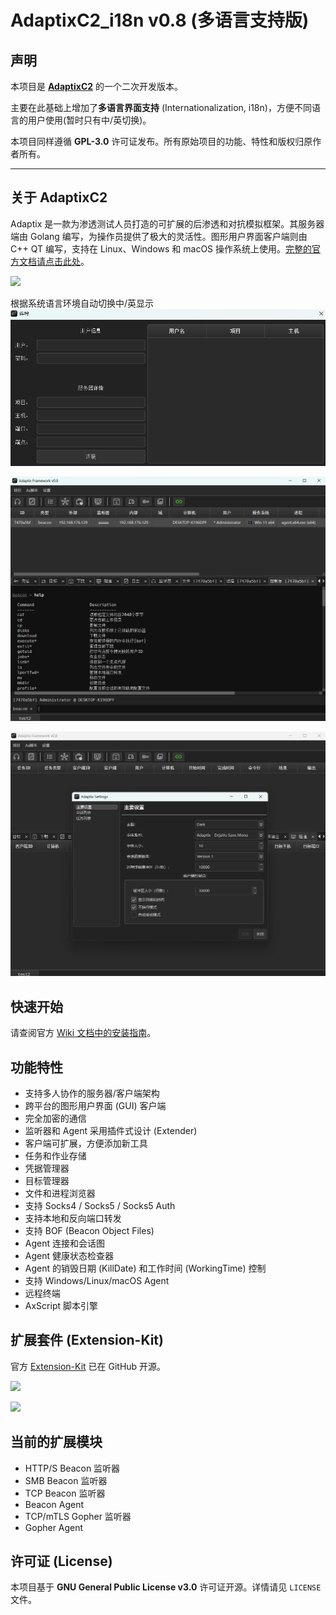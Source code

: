 # AdaptixC2_i18n v0.8 (多语言支持版)

## 声明

本项目是 **[AdaptixC2]([https://github.com/Adaptix-Framework/AdaptixC2])** 的一个二次开发版本。

主要在此基础上增加了**多语言界面支持** (Internationalization, i18n)，方便不同语言的用户使用(暂时只有中/英切换)。

本项目同样遵循 **GPL-3.0** 许可证发布。所有原始项目的功能、特性和版权归原作者所有。

---

## 关于 AdaptixC2

Adaptix 是一款为渗透测试人员打造的可扩展的后渗透和对抗模拟框架。其服务器端由 Golang 编写，为操作员提供了极大的灵活性。图形用户界面客户端则由 C++ QT 编写，支持在 Linux、Windows 和 macOS 操作系统上使用。[完整的官方文档请点击此处](https://adaptix-framework.gitbook.io/adaptix-framework)。

![](https://adaptix-framework.gitbook.io/adaptix-framework/~gitbook/image?url=https%3A%2F%2F2104178602-files.gitbook.io%2F%7E%2Ffiles%2Fv0%2Fb%2Fgitbook-x-prod.appspot.com%2Fo%2Fspaces%252FS8p8XLFtLmf0NkofQvoa%252Fuploads%252FYyoRo3MmqD8iQaEApgaK%252FScreenshot_20250624_000326.png%3Falt%3Dmedia%26token%3De87b1861-91fa-413a-b9f7-8fabf362fb7d&width=768&dpr=4&quality=100&sign=eca8f023&sv=2)

根据系统语言环境自动切换中/英显示
![](https://github.com/myisake/AdaptixC2_i18n/blob/main/img/01.png)

![](https://github.com/myisake/AdaptixC2_i18n/blob/main/img/02.png)

![](https://github.com/myisake/AdaptixC2_i18n/blob/main/img/03.png)

## 快速开始

请查阅官方 [Wiki 文档中的安装指南](https://adaptix-framework.gitbook.io/adaptix-framework/adaptix-c2/getting-starting/installation)。

## 功能特性
* 支持多人协作的服务器/客户端架构
* 跨平台的图形用户界面 (GUI) 客户端
* 完全加密的通信
* 监听器和 Agent 采用插件式设计 (Extender)
* 客户端可扩展，方便添加新工具
* 任务和作业存储
* 凭据管理器
* 目标管理器
* 文件和进程浏览器
* 支持 Socks4 / Socks5 / Socks5 Auth
* 支持本地和反向端口转发
* 支持 BOF (Beacon Object Files)
* Agent 连接和会话图
* Agent 健康状态检查器
* Agent 的销毁日期 (KillDate) 和工作时间 (WorkingTime) 控制
* 支持 Windows/Linux/macOS Agent
* 远程终端
* AxScript 脚本引擎

## 扩展套件 (Extension-Kit)

官方 [Extension-Kit](https://github.com/Adaptix-Framework/Extension-Kit) 已在 GitHub 开源。

![](https://adaptix-framework.gitbook.io/adaptix-framework/~gitbook/image?url=https%3A%2F%2F2104178602-files.gitbook.io%2F%7E%2Ffiles%2Fv0%2Fb%2Fgitbook-x-prod.appspot.com%2Fo%2Fspaces%252FS8p8XLFtLmf0NkofQvoa%252Fuploads%252FUeHUj7y5kVkH9y3IAIl6%252FScreenshot_20250727_211916.png%3Falt%3Dmedia%26token%3Db01bf49d-4367-4d58-a591-ca1968703bf9&width=768&dpr=4&quality=100&sign=aed8255&sv=2)

![](https://adaptix-framework.gitbook.io/adaptix-framework/~gitbook/image?url=https%3A%2F%2F2104178602-files.gitbook.io%2F%7E%2Ffiles%2Fv0%2Fb%2Fgitbook-x-prod.appspot.com%2Fo%2Fspaces%252FS8p8XLFtLmf0NkofQvoa%252Fuploads%252F3bSUEMTwplwgL8Mrq71o%252FScreenshot_20250727_211902.png%3Falt%3Dmedia%26token%3D3c23b1d0-9646-40cb-99cc-cff059fb1dea&width=768&dpr=4&quality=100&sign=833ee99f&sv=2)

## 当前的扩展模块

* HTTP/S Beacon 监听器
* SMB Beacon 监听器
* TCP Beacon 监听器
* Beacon Agent
* TCP/mTLS Gopher 监听器
* Gopher Agent

## 许可证 (License)

本项目基于 **GNU General Public License v3.0** 许可证开源。详情请见 `LICENSE` 文件。
